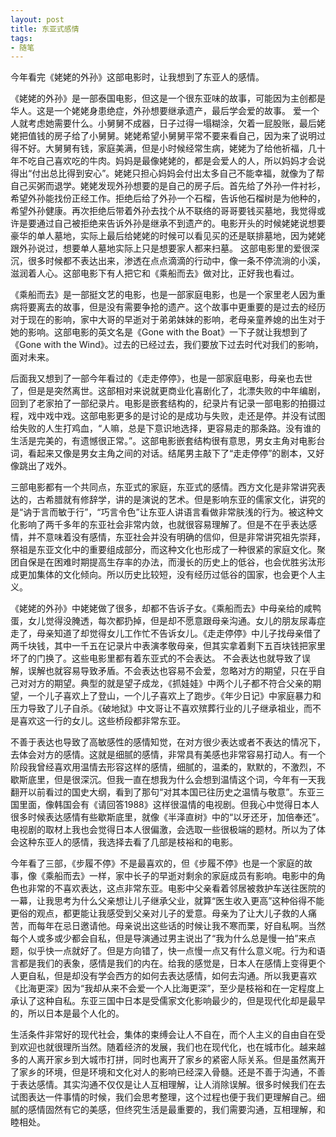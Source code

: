 ```yaml
---
layout: post
title: 东亚式感情
tags:
- 随笔
---
```


今年看完《姥姥的外孙》这部电影时，让我想到了东亚人的感情。

《姥姥的外孙》是一部泰国电影，但这是一个很东亚味的故事，可能因为主创都是华人。这是一个姥姥身患绝症，外孙想要继承遗产，最后学会爱的故事。 爱一个人就考虑她需要什么。小舅舅不成器，日子过得一塌糊涂，欠着一屁股账，最后姥姥把值钱的房子给了小舅舅。姥姥希望小舅舅平常不要来看自己，因为来了说明过得不好。大舅舅有钱，家庭美满，但是小时候经常生病，姥姥为了给他祈福，几十年不吃自己喜欢吃的牛肉。妈妈是最像姥姥的，都是会爱人的人，所以妈妈才会说得出“付出总比得到安心”。姥姥只担心妈妈会付出太多自己不能幸福，就像为了帮自己买粥而退学。姥姥发现外孙想要的是自己的房子后。首先给了外孙一件衬衫，希望外孙能找份正经工作。拒绝后给了外孙一个石榴，告诉他石榴树是为他种的，希望外孙健康。再次拒绝后带着外孙去找个从不联络的哥哥要钱买墓地，我觉得或许是要通过自己被拒绝来告诉外孙是继承不到遗产的。电影开头的时候姥姥说想要豪华的单人墓地，实际上最后给姥姥的时候可以看见买的还是联排墓地，因为姥姥跟外孙说过，想要单人墓地实际上只是想要家人都来扫墓。
这部电影里的爱很深沉，很多时候都不表达出来，渗透在点点滴滴的行动中，像一条不停流淌的小溪，滋润着人心。这部电影下有人把它和《乘船而去》做对比，正好我也看过。

《乘船而去》是一部挺文艺的电影，也是一部家庭电影，也是一个家里老人因为重病将要离去的故事，但是没有需要争抢的遗产。这个故事中更重要的是过去的经历对于现在的影响，家中大哥的早逝对于弟弟妹妹的影响，老母亲童养媳的出生对于她的影响。这部电影的英文名是《Gone with the Boat》一下子就让我想到了《Gone with the Wind》。过去的已经过去，我们要放下过去时代对我们的影响，面对未来。

后面我又想到了一部今年看过的《走走停停》，也是一部家庭电影，母亲也去世了，但是是突然离世。这部相对来说就更商业化喜剧化了，北漂失败的中年编剧，回到了老家拍了一部纪录片。电影是嵌套结构的，纪录片有记录一部电影的拍摄过程，戏中戏中戏。这部电影更多的是讨论的是成功与失败，走还是停。并没有试图给失败的人生打鸡血，“人嘛，总是下意识地选择，更容易走的那条路。没有谁的生活是完美的，有遗憾很正常。”。这部电影嵌套结构很有意思，男女主角对电影台词，看起来又像是男女主角之间的对话。结尾男主敲下了“走走停停”的剧本，又好像跳出了戏外。

三部电影都有一个共同点，东亚式的家庭，东亚式的感情。西方文化是非常讲究表达的，古希腊就有修辞学，讲的是演说的艺术。但是影响东亚的儒家文化，讲究的是“讷于言而敏于行”，“巧言令色”让东亚人讲语言看做非常肤浅的行为。被这种文化影响了两千多年的东亚社会非常内敛，也就很容易理解了。但是不在乎表达感情，并不意味着没有感情，东亚社会并没有明确的信仰，但是非常讲究祖先崇拜，祭祖是东亚文化中的重要组成部分，而这种文化也形成了一种很紧的家庭文化。聚团自保是在困难时期提高生存率的办法，而漫长的历史上的低谷，也会优胜劣汰形成更加集体的文化倾向。所以历史比较短，没有经历过低谷的国家，也会更个人主义。

《姥姥的外孙》中姥姥做了很多，却都不告诉子女。《乘船而去》中母亲给的咸鸭蛋，女儿觉得没腌透，每次都扔掉，但是却不愿意跟母亲沟通。女儿的朋友尿毒症走了，母亲知道了却觉得女儿工作忙不告诉女儿。《走走停停》中儿子找母亲借了两千块钱，其中一千五在记录片中表演孝敬母亲，但其实拿着剩下五百块钱把家里坏了的门换了。这些电影里都有着东亚式的不会表达。
不会表达也就导致了误解，误解也就容易导致矛盾。不会表达也容易不会爱，忽略对方的期望，只在乎自己对对方的期望。典型的就是望子成龙，《抓娃娃》中两个儿子都不符合父亲的期望，一个儿子喜欢上了登山，一个儿子喜欢上了跑步。《年少日记》中家庭暴力和压力导致了儿子自杀。《破地狱》中文哥让不喜欢殡葬行业的儿子继承祖业，而不是喜欢这一行的女儿。这些桥段都非常东亚。

不善于表达也导致了高敏感性的感情知觉，在对方很少表达或者不表达的情况下，去体会对方的感情。这就是细腻的感情，非常具有美感也非常容易打动人。有一个阶段我曾经喜欢用温情去形容这样的感情，细腻的，温柔的，默默的，不激烈，不歇斯底里，但是很深沉。但我一直在想我为什么会想到温情这个词，今年有一天我翻开以前看过的国史大纲，看到了那句“对其本国已往历史之温情与敬意”。东亚三国里面，像韩国会有《请回答1988》这样很温情的电视剧。但我心中觉得日本人很多时候表达感情有些歇斯底里，就像《半泽直树》中的“以牙还牙，加倍奉还”。电视剧的取材上我也会觉得日本人很偏激，会选取一些很极端的题材。所以为了体会这种东亚人的感情，我选择去看了几部是枝裕和的电影。

今年看了三部，《步履不停》不是最喜欢的，但《步履不停》也是一个家庭的故事，像《乘船而去》一样，家中长子的早逝对剩余的家庭成员有影响。电影中的角色也非常的不喜欢表达，这点非常东亚。电影中父亲看着邻居被救护车送往医院的一幕，让我思考为什么父亲想让儿子继承父业，就算“医生收入更高”这种俗得不能更俗的观点，都更能让我感受到父亲对儿子的爱意。母亲为了让大儿子救的人痛苦，而每年在忌日邀请他。母亲说出这些话的时候让我不寒而栗，好自私啊。当然每个人或多或少都会自私，但是导演通过男主说出了“我为什么总是慢一拍”来点题，似乎快一点就好了。但是方向错了，快一点慢一点又有什么意义呢。行为和语言都是我们的表象，感情是我们的内在。给我的感觉是，日本人在感情上变得更个人更自私，但是却没有学会西方的如何去表达感情，如何去沟通。所以我更喜欢《比海更深》因为“我却从来不会爱一个人比海更深”，至少是枝裕和在一定程度上承认了这种自私。东亚三国中日本是受儒家文化影响最少的，但是现代化却是最早的，所以日本是最个人化的。

生活条件非常好的现代社会，集体的束缚会让人不自在，而个人主义的自由自在受到欢迎也就很理所当然。随着经济的发展，我们也在现代化，也在城市化。越来越多的人离开家乡到大城市打拼，同时也离开了家乡的紧密人际关系。但是虽然离开了家乡的环境，但是环境和文化对人的影响已经深入骨髓。还是不善于沟通，不善于表达感情。其实沟通不仅仅是让人互相理解，让人消除误解。很多时候我们在去试图表达一件事情的时候，我们会思考整理，这个过程也便于我们更理解自己。细腻的感情固然有它的美感，但终究生活是最重要的，我们需要沟通，互相理解，和睦相处。

